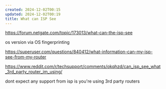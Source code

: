 ```yaml
---
created: 2024-12-02T00:15
updated: 2024-12-02T00:19
title: What can ISP See
---
```

https://forum.netgate.com/topic/173013/what-can-the-isp-see

os version via OS fingerprinting

https://superuser.com/questions/840412/what-information-can-my-isp-see-from-my-router



https://www.reddit.com/r/techsupport/comments/okqhzd/can_isp_see_what_3rd_party_router_im_using/

dont expect any support from isp is you're using 3rd party routers